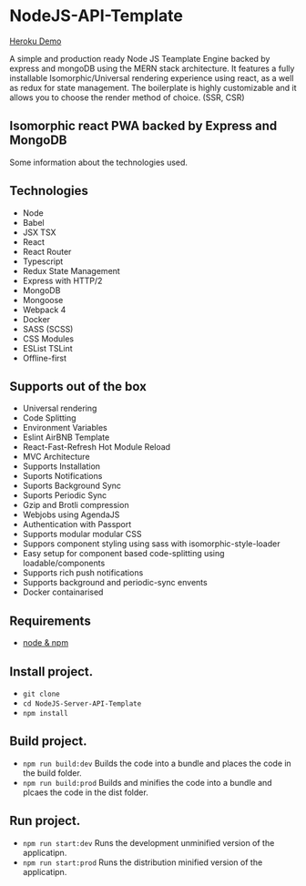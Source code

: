 # NodeJS-API-Template

[Heroku Demo](https://node-react-api-template-engine.herokuapp.com/)

A simple and production ready Node JS Teamplate Engine backed by express and mongoDB using the
MERN stack architecture. It features a fully installable Isomorphic/Universal rendering experience using react, as
a well as redux for state management. The boilerplate is highly customizable and it allows
you to choose the render method of choice. (SSR, CSR)

## Isomorphic react PWA backed by Express and MongoDB

Some information about the technologies used.

## Technologies

* Node
* Babel
* JSX TSX
* React
* React Router
* Typescript
* Redux State Management
* Express with HTTP/2
* MongoDB
* Mongoose
* Webpack 4
* Docker
* SASS (SCSS)
* CSS Modules
* ESList TSLint
* Offline-first

## Supports out of the box

* Universal rendering
* Code Splitting
* Environment Variables
* Eslint AirBNB Template
* React-Fast-Refresh Hot Module Reload
* MVC Architecture
* Supports Installation
* Suports Notifications
* Suports Background Sync
* Suports Periodic Sync
* Gzip and Brotli compression
* Webjobs using AgendaJS
* Authentication with Passport
* Supports modular modular CSS
* Suppors component styling using sass with isomorphic-style-loader
* Easy setup for component based code-splitting using loadable/components
* Supports rich push notifications
* Supports background and periodic-sync envents
* Docker containarised

## Requirements

* [node & npm](https://nodejs.org/en/)

## Install project.

* `git clone `
* `cd NodeJS-Server-API-Template`
* `npm install`

## Build project.

* `npm run build:dev` Builds the code into a bundle and places the code in the build folder.
* `npm run build:prod` Builds and minifies the code into a bundle and plcaes the code in the dist folder.

## Run project.

* `npm run start:dev` Runs the development unminified version of the applicatipn.
* `npm run start:prod` Runs the distribution minified version of the applicatipn.

